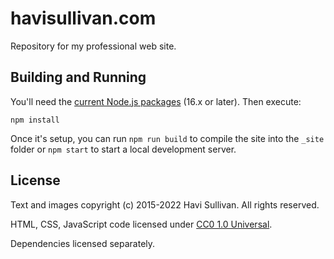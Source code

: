 # havisullivan.com

Repository for my professional web site. 

## Building and Running

You'll need the [current Node.js packages](https://nodejs.org/en/download/) (16.x or later). Then execute:

```
npm install
```

Once it's setup, you can run `npm run build` to compile the site into the `_site` folder or `npm start` to start a local development server.

## License

Text and images copyright (c) 2015-2022 Havi Sullivan. All rights reserved.

HTML, CSS, JavaScript code licensed under [CC0 1.0 Universal](LICENSE.md).

Dependencies licensed separately.